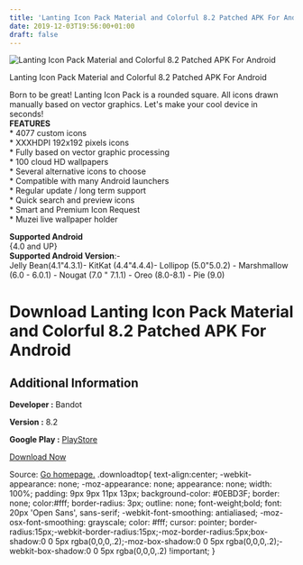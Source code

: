 ```yaml
---
title: 'Lanting Icon Pack Material and Colorful 8.2 Patched APK For Android'
date: 2019-12-03T19:56:00+01:00
draft: false
---
```


![Lanting Icon Pack Material and Colorful 8.2 Patched APK For Android](https://i2.wp.com/apkhome.net/wp-content/uploads/2019/12/Lanting-Icon-Pack-Material-and-Colorful-8.2-Patched.png "Lanting Icon Pack Material and Colorful 8.2 Patched APK For Android")

  

Lanting Icon Pack Material and Colorful 8.2 Patched APK For Android

Born to be great! Lanting Icon Pack is a rounded square. All icons drawn manually based on vector graphics. Let's make your cool device in seconds!  
**FEATURES**  
\* 4077 custom icons  
\* XXXHDPI 192x192 pixels icons  
\* Fully based on vector graphic processing  
\* 100 cloud HD wallpapers  
\* Several alternative icons to choose  
\* Compatible with many Android launchers  
\* Regular update / long term support  
\* Quick search and preview icons  
\* Smart and Premium Icon Request  
\* Muzei live wallpaper holder

**Supported Android**  
{4.0 and UP}  
**Supported Android Version**:-  
Jelly Bean(4.1"4.3.1)- KitKat (4.4"4.4.4)- Lollipop (5.0"5.0.2) - Marshmallow (6.0 - 6.0.1) - Nougat (7.0 " 7.1.1) - Oreo (8.0-8.1) - Pie (9.0)

Download Lanting Icon Pack Material and Colorful 8.2 Patched APK For Android
============================================================================

Additional Information
----------------------

**Developer :** Bandot

**Version :** 8.2

**Google Play :** [PlayStore](https://play.google.com/store/apps/details?id=com.bandot.lanting.material.icons)

  

[Download Now](https://store4app.co/post/lanting-icon-pack-material-and-colorful-8-2-patched-apk-for-android_1575394222)

  
Source: [Go homepage.](https://store4app.co/post/lanting-icon-pack-material-and-colorful-8-2-patched-apk-for-android_1575394222) .downloadtop{ text-align:center; -webkit-appearance: none; -moz-appearance: none; appearance: none; width: 100%; padding: 9px 9px 11px 13px; background-color: #0EBD3F; border: none; color:#fff; border-radius: 3px; outline: none; font-weight;bold; font: 20px 'Open Sans', sans-serif; -webkit-font-smoothing: antialiased; -moz-osx-font-smoothing: grayscale; color: #fff; cursor: pointer; border-radius:15px;-webkit-border-radius:15px;-moz-border-radius:5px;box-shadow:0 0 5px rgba(0,0,0,.2);-moz-box-shadow:0 0 5px rgba(0,0,0,.2);-webkit-box-shadow:0 0 5px rgba(0,0,0,.2) !important; }